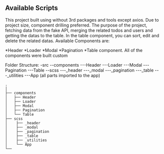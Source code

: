 ## Available Scripts

This project built using without 3rd packages and tools except axios. Due to project size, component drilling preferred. The purpose of the project, fetching data from the fake API, merging the related todos and users and getting the datas to the table. In the table component, you can sort, edit and delete the related datas. Available Components are:

*Header
*Loader
*Modal
*Pagination
*Table component. All of the components were built custom

Folder Structure:
-src
--components
---Header
---Loader
---Modal
---Pagination
---Table
--scss
---_header
---_modal
---_pagination
---_table
---_utilities
---App (all parts imported to the app)

    .
    │
    ├── components                    
    │   ├── Header          
    │   ├── Loader      
    │   ├── Modal 
    │   ├── Pagination 
    │   └── Table                
    ├── scss
    │    ├── _header
    │    ├── _modal
    │    ├── _pagination
    │    ├── _table
    │    ├── _utilities
    │    └── App
    └──
